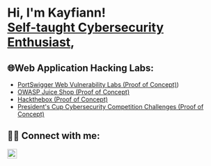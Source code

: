 <h1>Hi, I'm Kayfiann! <br/><a href="https://www.linkedin.com/in/kayfiann-richards" target="_blank">Self-taught Cybersecurity Enthusiast</a>, </h1>

<h2>🌐Web Application Hacking Labs:</h2>

- [PortSwigger Web Vulnerability Labs (Proof of Concept)](https://github.com/cybermonkgirl/cyber-labs/tree/main/portswigger-labs))
- [OWASP Juice Shop (Proof of Concept)](https://github.com/cybermonkgirl/#project-repository-here)
- [Hackthebox (Proof of Concept)](https://github.com/cybermonkgirl/#project-repository-here)
- [President's Cup Cybersecurity Competition Challenges (Proof of Concept)](https://github.com/cybermonkgirl/#project-repository-here)

<h2> 🤳🏾 Connect with me:</h2>

[<img align="left" alt="KayfiannRichards | LinkedIn" width="22px" src="https://cdn.jsdelivr.net/npm/simple-icons@v3/icons/linkedin.svg" />][linkedin]

[linkedin]: https://linkedin.com/in/kayfiann-richards
